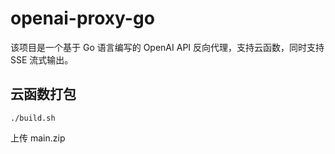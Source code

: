 # openai-proxy-go

该项目是一个基于 Go 语言编写的 OpenAI API 反向代理，支持云函数，同时支持 SSE 流式输出。

## 云函数打包
```
./build.sh
```
上传 main.zip
